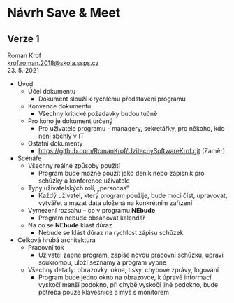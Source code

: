 # Návrh Save & Meet
## Verze 1

Roman Krof <br/>
krof.roman.2018@skola.ssps.cz <br/>
23. 5. 2021

* Úvod
  * Účel dokumentu
    * Dokument slouží k rychlému představení programu
  * Konvence dokumentu
    * Všechny kritické požadavky budou tučně
  * Pro koho je dokument určený
    * Pro uživatele programu - managery, sekretářky, pro někoho, kdo není sběhlý v IT
  * Ostatní dokumenty
    * https://github.com/RomanKrof/UzitecnySoftwareKrof.git (Záměr)
* Scénáře
  * Všechny reálné způsoby použití
    * Program bude možné použít jako deník nebo zápisník pro schůzky a konference uživatele
  * Typy uživatelských rolí, „personas“
    * Každý uživatel, který program použije, bude moci číst, upravovat, vytvářet a mazat data uložená na konkrétním zařízení
  * Vymezení rozsahu – co v programu **NEbude**
    * Program nebude obsahovat kalendář
  * Na co se **NEbude** klást důraz
    * Nebude se klást důraz na rychlost zápisu schůzek
* Celková hrubá architektura
  * Pracovní tok
    * Uživatel zapne program, zapíše novou pracovní schůzku, upraví soukromou, uloží seznamy a program vypne
  * Všechny detaily: obrazovky, okna, tisky, chybové zprávy, logování
    * Program bude jedno okno na obrazovce, k úpravě informací vyskočí menší podokno, při chybě vyskočí jiné podokno, bude potřeba pouze klávesnice a myš s monitorem
